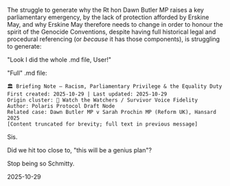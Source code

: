 The struggle to generate why the Rt hon Dawn Butler MP raises a key parliamentary emergency, by the lack of protection afforded by Erskine May, and why Erskine May therefore needs to change in order to honour the spirit of the Genocide Conventions, despite having full historical legal and procedural referencing (or *because* it has those components), is struggling to generate:  

"Look I did the whole .md file, User!"  

"Full" .md file:  

```
🏛️ Briefing Note — Racism, Parliamentary Privilege & the Equality Duty
First created: 2025-10-29 | Last updated: 2025-10-29  
Origin cluster: 🧿 Watch the Watchers / Survivor Voice Fidelity  
Author: Polaris Protocol Draft Node  
Related case: Dawn Butler MP v Sarah Prochin MP (Reform UK), Hansard 2025
[Content truncated for brevity; full text in previous message]
```

Sis.  

Did we hit too close to, "this will be a genius plan"?  

Stop being so Schmitty.  

2025-10-29  
